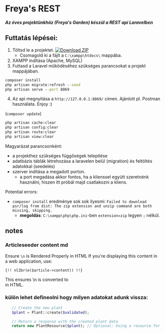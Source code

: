 # Freya's REST

***Az éves projektünkhöz (Freya's Garden) készül a REST api Laravelben***

  
## Futtatás lépései:
1. Töltsd le a projektet. 
 <a href= "https://github.com/cerberus2477/freya-rest-kola/archive/refs/heads/master.zip"><img src="http://img.shields.io/badge/Download_ZIP_green?style=for-the-badge" alt="Download ZIP"></a>
    - Csomagold ki a fájlt a `C:\xampp\htdocs\` mappába.
2. XAMPP indítása (Apache, MySQL)
3. Futtasd a Laravel működéséhez szükséges parancsokat a projekt mappájában.
```cmd
composer install
php artisan migrate:refresh --seed
php artisan serve --port 8069
```
4. Az api megnyitása a `http://127.0.0.1:8069/` címen.  Ajánlott pl. Postman használata. Enjoy :)

(`composer update`)
```bash
php artisan cache:clear
php artisan config:clear
php artisan route:clear
php artisan view:clear
```

Magyarázat parancsonként:
- a projekthez szükséges függőségek telepítése
- adatbázis táblák létrehozása a laravelen belül (migration) és feltöltés adatokkal (seedelés)
- szerver indítása a megadott porton.
  	- a port megadása akkor fontos, ha a klienssel együtt szeretnénk használni, hiszen itt próbál majd csatlakozni a kliens.

Potential errors:
- `composer install` eredménye sok sok ilyesmi: `Failed to download psr/log from dist: The zip extension and unzip command are both missing, skipping.`
	- **megoldás**: `C:\xampp\php\php.ini`-ben `extension=zip` legyen `;` nélkül.




## notes
### Articleseeder content md
Ensure `\n` is Rendered Properly in HTML
If you're displaying this content in a web application, use:

```blade
{!! nl2br(e($article->content)) !!}
```
This ensures \n is converted to <br> in HTML.

### külön lehet defineolni hogy milyen adatokat adunk vissza:
 ```php 
    // Create the new plant
    $plant = Plant::create($validated);

    // Return a response with the created plant data
    return new PlantResource($plant); // Optional: Using a resource for transformation
```

